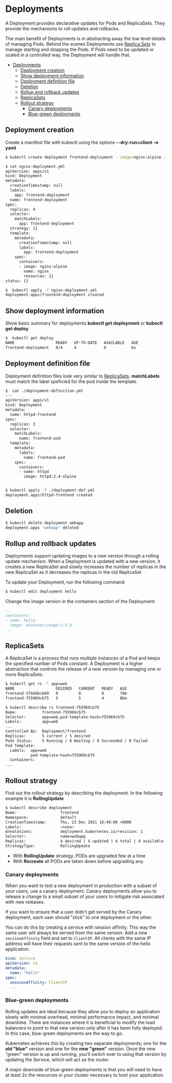 # Deployments

A Deployment provides declarative updates for Pods and ReplicaSets. They provide the mechanisms to roll updates and rollbacks.

The main benefit of Deployments is in abstracting away the low level details of managing Pods. Behind the scenes Deployments use [Replica Sets](replica-sets.md) to manage starting and stopping the Pods. If Pods need to be updated or scaled in a controlled way, the Deployment will handle that.

- [Deployments](#deployments)
  - [Deployment creation](#deployment-creation)
  - [Show deployment information](#show-deployment-information)
  - [Deployment definition file](#deployment-definition-file)
  - [Deletion](#deletion)
  - [Rollup and rollback updates](#rollup-and-rollback-updates)
  - [ReplicaSets](#replicasets)
  - [Rollout strategy](#rollout-strategy)
    - [Canary deployments](#canary-deployments)
    - [Blue-green deployments](#blue-green-deployments)



## Deployment creation

Create a manifest file with kubectl using the options **--dry-run=client -o yaml**

```bash
$ kubectl create deployment frontend-deployment --image=nginx:alpine --replicas=4 --dry-run=client -o yaml > nginx-deployment.yml

$ cat nginx-deployment.yml
apiVersion: apps/v1
kind: Deployment
metadata:
  creationTimestamp: null
  labels:
    app: frontend-deployment
  name: frontend-deployment
spec:
  replicas: 4
  selector:
    matchLabels:
      app: frontend-deployment
  strategy: {}
  template:
    metadata:
      creationTimestamp: null
      labels:
        app: frontend-deployment
    spec:
      containers:
      - image: nginx:alpine
        name: nginx
        resources: {}
status: {}

$  kubectl apply -f nginx-deployment.yml
deployment.apps/frontend-deployment created
```

## Show deployment information

Show basic summary for deployments **kubectl get deployment** or **kubectl get deploy**

```bash
$  kubectl get deploy
NAME                  READY   UP-TO-DATE   AVAILABLE   AGE
frontend-deployment   0/4     4            0           6s
```

## Deployment definition file

Deployment definition files look very similar to [ReplicaSets](./replica-sets.md). **matchLabels** must match the label speficied for the pod inside the template.

```bash
$  cat ./deployment-definition.yml
---
apiVersion: apps/v1
kind: Deployment
metadata:
  name: httpd-frontend
spec:
  replicas: 3
  selector:
    matchLabels:
      name: frontend-pod
  template:
    metadata:
      labels:
        name: frontend-pod
    spec:
      containers:
      - name: httpd
        image: httpd:2.4-alpine


$ kubectl apply -f ./deployment-def.yml
deployment.apps/httpd-frontend created

```

## Deletion

```bash
$ kubectl delete deployment webapp
deployment.apps "webapp" deleted
```

## Rollup and rollback updates

Deployments support updating images to a new version through a rolling update mechanism. When a Deployment is updated with a new version, it creates a new ReplicaSet and slowly increases the number of replicas in the new ReplicaSet as it decreases the replicas in the old ReplicaSet

To update your Deployment, run the following command:

```bash
$ kubectl edit deployment hello
```

Change the image version in the containers section of the Deployment:

```yaml
...
containers:
- name: hello
  image: whatever/image:2.0.0
...
```

## ReplicaSets

A ReplicaSet is a process that runs multiple instances of a Pod and keeps the specified number of Pods constant. A Deployment is a higher abstraction that controls the release of a new version by managing one or more ReplicaSets. 

```bash
$ kubectl get rs -l app=web
NAME                  DESIRED   CURRENT   READY   AGE
frontend-5fb69bcb69   0         0         0       79m
frontend-755969cb75   5         5         4       86m

$ kubectl describe rs frontend-755969cb75 
Name:           frontend-755969cb75
Selector:       app=web,pod-template-hash=755969cb75
Labels:         app=web
...
Controlled By:  Deployment/frontend
Replicas:       5 current / 5 desired
Pods Status:    5 Running / 0 Waiting / 0 Succeeded / 0 Failed
Pod Template:
  Labels:  app=web
           pod-template-hash=755969cb75
  Containers:
...
```


## Rollout strategy

Find out the rollout strategy by describing the deployment. In the following example it is **RollingUpdate**

```bash
$ kubectl describe deployment
Name:                   frontend
Namespace:              default
CreationTimestamp:      Thu, 23 Dec 2021 16:40:09 +0000
Labels:                 <none>
Annotations:            deployment.kubernetes.io/revision: 1
Selector:               name=webapp
Replicas:               4 desired | 4 updated | 4 total | 4 available | 0 unavailable
StrategyType:           RollingUpdate

```

- With **RollingUpdate** strategy, PODs are upgraded few at a time
- With **Recreate** all PODs are taken down before upgrading any. 


### Canary deployments

When you want to test a new deployment in production with a subset of your users, use a canary deployment. Canary deployments allow you to release a change to a small subset of your users to mitigate risk associated with new releases.

If you want to ensure that a user didn't get served by the Canary deployment, each user should "stick" to one deployment or the other.

You can do this by creating a service with session affinity. This way the same user will always be served from the same version. Add a new `sessionAffinity` field and set to `ClientIP`. All clients with the same IP address will have their requests sent to the same version of the hello application.

```yaml
kind: Service
apiVersion: v1
metadata:
  name: "hello"
spec:
  sessionAffinity: ClientIP
  ...
```

### Blue-green deployments

Rolling updates are ideal because they allow you to deploy an application slowly with minimal overhead, minimal performance impact, and minimal downtime. There are instances where it is beneficial to modify the load balancers to point to that new version only after it has been fully deployed. In this case, blue-green deployments are the way to go.

Kubernetes achieves this by creating two separate deployments; one for the **old "blue"** version and one for the **new "green"** version. Once the new "green" version is up and running, you'll switch over to using that version by updating the Service, which will act as the router.

A major downside of blue-green deployments is that you will need to have at least 2x the resources in your cluster necessary to host your application.


